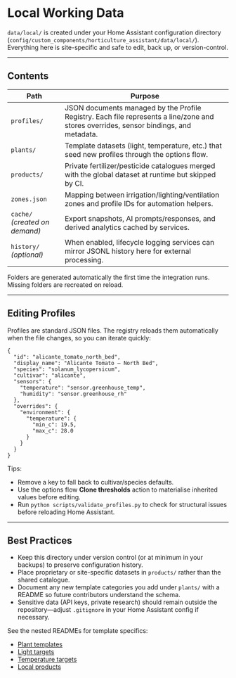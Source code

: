 # Local Working Data

`data/local/` is created under your Home Assistant configuration directory
(`config/custom_components/horticulture_assistant/data/local/`). Everything here
is site-specific and safe to edit, back up, or version-control.

---

## Contents

| Path | Purpose |
|------|---------|
| `profiles/` | JSON documents managed by the Profile Registry. Each file represents a line/zone and stores overrides, sensor bindings, and metadata. |
| `plants/` | Template datasets (light, temperature, etc.) that seed new profiles through the options flow. |
| `products/` | Private fertilizer/pesticide catalogues merged with the global dataset at runtime but skipped by CI. |
| `zones.json` | Mapping between irrigation/lighting/ventilation zones and profile IDs for automation helpers. |
| `cache/` *(created on demand)* | Export snapshots, AI prompts/responses, and derived analytics cached by services. |
| `history/` *(optional)* | When enabled, lifecycle logging services can mirror JSONL history here for external processing. |

Folders are generated automatically the first time the integration runs. Missing
folders are recreated on reload.

---

## Editing Profiles

Profiles are standard JSON files. The registry reloads them automatically when
the file changes, so you can iterate quickly:

```jsonc
{
  "id": "alicante_tomato_north_bed",
  "display_name": "Alicante Tomato – North Bed",
  "species": "solanum_lycopersicum",
  "cultivar": "alicante",
  "sensors": {
    "temperature": "sensor.greenhouse_temp",
    "humidity": "sensor.greenhouse_rh"
  },
  "overrides": {
    "environment": {
      "temperature": {
        "min_c": 19.5,
        "max_c": 28.0
      }
    }
  }
}
```

Tips:

- Remove a key to fall back to cultivar/species defaults.
- Use the options flow **Clone thresholds** action to materialise inherited
  values before editing.
- Run `python scripts/validate_profiles.py` to check for structural issues before
  reloading Home Assistant.

---

## Best Practices

- Keep this directory under version control (or at minimum in your backups) to
  preserve configuration history.
- Place proprietary or site-specific datasets in `products/` rather than the
  shared catalogue.
- Document any new template categories you add under `plants/` with a README so
  future contributors understand the schema.
- Sensitive data (API keys, private research) should remain outside the
  repository—adjust `.gitignore` in your Home Assistant config if necessary.

See the nested READMEs for template specifics:

- [Plant templates](plants/README.md)
- [Light targets](plants/light/README.md)
- [Temperature targets](plants/temperature/README.md)
- [Local products](products/README.md)
